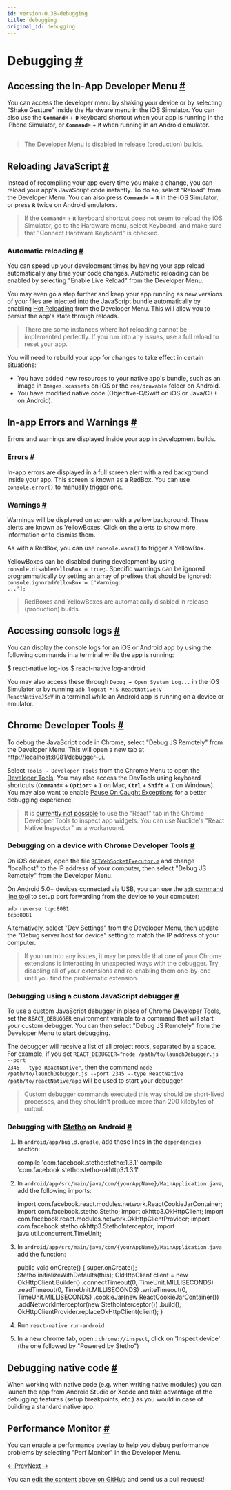 ```yaml
---
id: version-0.38-debugging
title: debugging
original_id: debugging
---
```

<a id="content"></a><h1><a class="anchor" name="debugging"></a>Debugging <a class="hash-link" href="docs/debugging.html#debugging">#</a></h1><div><h2><a class="anchor" name="accessing-the-in-app-developer-menu"></a>Accessing the In-App Developer Menu <a class="hash-link" href="docs/debugging.html#accessing-the-in-app-developer-menu">#</a></h2><p>You can access the developer menu by shaking your device or by selecting "Shake Gesture" inside the Hardware menu in the iOS Simulator. You can also use the <strong><code>Command</code></strong><code>⌘</code> + <strong><code>D</code></strong> keyboard shortcut when your app is running in the iPhone Simulator, or <strong><code>Command</code></strong><code>⌘</code> + <strong><code>M</code></strong> when running in an Android emulator.</p><p><img src="img/DeveloperMenu.png" alt=""></p><blockquote><p>The Developer Menu is disabled in release (production) builds.</p></blockquote><h2><a class="anchor" name="reloading-javascript"></a>Reloading JavaScript <a class="hash-link" href="docs/debugging.html#reloading-javascript">#</a></h2><p>Instead of recompiling your app every time you make a change, you can reload your app's JavaScript code instantly. To do so, select "Reload" from the Developer Menu. You can also press <strong><code>Command</code></strong><code>⌘</code> + <strong><code>R</code></strong> in the iOS Simulator, or press <strong><code>R</code></strong> twice on Android emulators.</p><blockquote><p>If the <strong><code>Command</code></strong><code>⌘</code> + <strong><code>R</code></strong> keyboard shortcut does not seem to reload the iOS Simulator, go to the Hardware menu, select Keyboard, and make sure that "Connect Hardware Keyboard" is checked.</p></blockquote><h3><a class="anchor" name="automatic-reloading"></a>Automatic reloading <a class="hash-link" href="docs/debugging.html#automatic-reloading">#</a></h3><p>You can speed up your development times by having your app reload automatically any time your code changes. Automatic reloading can be enabled by selecting "Enable Live Reload" from the Developer Menu.</p><p>You may even go a step further and keep your app running as new versions of your files are injected into the JavaScript bundle automatically by enabling <a href="https://facebook.github.io/react-native/blog/2016/03/24/introducing-hot-reloading.html" target="_blank">Hot Reloading</a> from the Developer Menu. This will allow you to persist the app's state through reloads.</p><blockquote><p>There are some instances where hot reloading cannot be implemented perfectly. If you run into any issues, use a full reload to reset your app.</p></blockquote><p>You will need to rebuild your app for changes to take effect in certain situations:</p><ul><li>You have added new resources to your native app's bundle, such as an image in <code>Images.xcassets</code> on iOS or the <code>res/drawable</code> folder on Android.</li><li>You have modified native code (Objective-C/Swift on iOS or Java/C++ on Android).</li></ul><h2><a class="anchor" name="in-app-errors-and-warnings"></a>In-app Errors and Warnings <a class="hash-link" href="docs/debugging.html#in-app-errors-and-warnings">#</a></h2><p>Errors and warnings are displayed inside your app in development builds.</p><h3><a class="anchor" name="errors"></a>Errors <a class="hash-link" href="docs/debugging.html#errors">#</a></h3><p>In-app errors are displayed in a full screen alert with a red background inside your app. This screen is known as a RedBox. You can use <code>console.error()</code> to manually trigger one.</p><h3><a class="anchor" name="warnings"></a>Warnings <a class="hash-link" href="docs/debugging.html#warnings">#</a></h3><p>Warnings will be displayed on screen with a yellow background. These alerts are known as YellowBoxes. Click on the alerts to show more information or to dismiss them.</p><p>As with a RedBox, you can use <code>console.warn()</code> to trigger a YellowBox.</p><p>YellowBoxes can be disabled during development by using <code>console.disableYellowBox = true;</code>. Specific warnings can be ignored programmatically by setting an array of prefixes that should be ignored: <code>console.ignoredYellowBox = ['Warning: ...'];</code></p><blockquote><p>RedBoxes and YellowBoxes are automatically disabled in release (production) builds.</p></blockquote><h2><a class="anchor" name="accessing-console-logs"></a>Accessing console logs <a class="hash-link" href="docs/debugging.html#accessing-console-logs">#</a></h2><p>You can display the console logs for an iOS or Android app by using the following commands in a terminal while the app is running:</p><div class="prism language-javascript">$ react<span class="token operator">-</span>native log<span class="token operator">-</span>ios
$ react<span class="token operator">-</span>native log<span class="token operator">-</span>android</div><p>You may also access these through <code>Debug → Open System Log...</code> in the iOS Simulator or by running <code>adb logcat *:S ReactNative:V ReactNativeJS:V</code> in a terminal while an Android app is running on a device or emulator.</p><h2><a class="anchor" name="chrome-developer-tools"></a>Chrome Developer Tools <a class="hash-link" href="docs/debugging.html#chrome-developer-tools">#</a></h2><p>To debug the JavaScript code in Chrome, select "Debug JS Remotely" from the Developer Menu. This will open a new tab at <a href="http://localhost:8081/debugger-ui" target="_blank"></a><a href="http://localhost:8081/debugger-ui">http://localhost:8081/debugger-ui</a>.</p><p>Select <code>Tools → Developer Tools</code> from the Chrome Menu to open the <a href="https://developer.chrome.com/devtools" target="_blank">Developer Tools</a>. You may also access the DevTools using keyboard shortcuts (<strong><code>Command</code></strong><code>⌘</code> + <strong><code>Option</code></strong><code>⌥</code> + <strong><code>I</code></strong> on Mac, <strong><code>Ctrl</code></strong> + <strong><code>Shift</code></strong> + <strong><code>I</code></strong> on Windows). You may also want to enable <a href="http://stackoverflow.com/questions/2233339/javascript-is-there-a-way-to-get-chrome-to-break-on-all-errors/17324511#17324511" target="_blank">Pause On Caught Exceptions</a> for a better debugging experience.</p><blockquote><p>It is <a href="https://github.com/facebook/react-devtools/issues/229" target="_blank">currently not possible</a> to use the "React" tab in the Chrome Developer Tools to inspect app widgets. You can use Nuclide's "React Native Inspector" as a workaround.</p></blockquote><h3><a class="anchor" name="debugging-on-a-device-with-chrome-developer-tools"></a>Debugging on a device with Chrome Developer Tools <a class="hash-link" href="docs/debugging.html#debugging-on-a-device-with-chrome-developer-tools">#</a></h3><p>On iOS devices, open the file <a href="https://github.com/facebook/react-native/blob/master/Libraries/WebSocket/RCTWebSocketExecutor.m" target="_blank"><code>RCTWebSocketExecutor.m</code></a> and change "localhost" to the IP address of your computer, then select "Debug JS Remotely" from the Developer Menu.</p><p>On Android 5.0+ devices connected via USB, you can use the <a href="http://developer.android.com/tools/help/adb.html" target="_blank"><code>adb</code> command line tool</a> to setup port forwarding from the device to your computer:</p><p><code>adb reverse tcp:8081 tcp:8081</code></p><p>Alternatively, select "Dev Settings" from the Developer Menu, then update the "Debug server host for device" setting to match the IP address of your computer.</p><blockquote><p>If you run into any issues, it may be possible that one of your Chrome extensions is interacting in unexpected ways with the debugger. Try disabling all of your extensions and re-enabling them one-by-one until you find the problematic extension.</p></blockquote><h3><a class="anchor" name="debugging-using-a-custom-javascript-debugger"></a>Debugging using a custom JavaScript debugger <a class="hash-link" href="docs/debugging.html#debugging-using-a-custom-javascript-debugger">#</a></h3><p>To use a custom JavaScript debugger in place of Chrome Developer Tools, set the <code>REACT_DEBUGGER</code> environment variable to a command that will start your custom debugger. You can then select "Debug JS Remotely" from the Developer Menu to start debugging.</p><p>The debugger will receive a list of all project roots, separated by a space. For example, if you set <code>REACT_DEBUGGER="node /path/to/launchDebugger.js --port 2345 --type ReactNative"</code>, then the command <code>node /path/to/launchDebugger.js --port 2345 --type ReactNative /path/to/reactNative/app</code> will be used to start your debugger.</p><blockquote><p>Custom debugger commands executed this way should be short-lived processes, and they shouldn't produce more than 200 kilobytes of output.</p></blockquote><h3><a class="anchor" name="debugging-with-stetho-http-facebook-github-io-stetho-on-android"></a>Debugging with <a href="http://facebook.github.io/stetho/" target="_blank">Stetho</a> on Android <a class="hash-link" href="docs/debugging.html#debugging-with-stetho-http-facebook-github-io-stetho-on-android">#</a></h3><ol><li><p>In <code>android/app/build.gradle</code>, add these lines in the <code>dependencies</code> section:</p><div class="prism language-javascript">compile <span class="token string">'com.facebook.stetho:stetho:1.3.1'</span>
compile <span class="token string">'com.facebook.stetho:stetho-okhttp3:1.3.1'</span></div></li><li><p>In <code>android/app/src/main/java/com/{yourAppName}/MainApplication.java</code>, add the following imports: </p><div class="prism language-javascript">import com<span class="token punctuation">.</span>facebook<span class="token punctuation">.</span>react<span class="token punctuation">.</span>modules<span class="token punctuation">.</span>network<span class="token punctuation">.</span>ReactCookieJarContainer<span class="token punctuation">;</span>
import com<span class="token punctuation">.</span>facebook<span class="token punctuation">.</span>stetho<span class="token punctuation">.</span>Stetho<span class="token punctuation">;</span>
import okhttp3<span class="token punctuation">.</span>OkHttpClient<span class="token punctuation">;</span>
import com<span class="token punctuation">.</span>facebook<span class="token punctuation">.</span>react<span class="token punctuation">.</span>modules<span class="token punctuation">.</span>network<span class="token punctuation">.</span>OkHttpClientProvider<span class="token punctuation">;</span>
import com<span class="token punctuation">.</span>facebook<span class="token punctuation">.</span>stetho<span class="token punctuation">.</span>okhttp3<span class="token punctuation">.</span>StethoInterceptor<span class="token punctuation">;</span>
import java<span class="token punctuation">.</span>util<span class="token punctuation">.</span>concurrent<span class="token punctuation">.</span>TimeUnit<span class="token punctuation">;</span></div></li><li><p>In <code>android/app/src/main/java/com/{yourAppName}/MainApplication.java</code> add the function:</p><div class="prism language-javascript">public void <span class="token function">onCreate<span class="token punctuation">(</span></span><span class="token punctuation">)</span> <span class="token punctuation">{</span>
      super<span class="token punctuation">.</span><span class="token function">onCreate<span class="token punctuation">(</span></span><span class="token punctuation">)</span><span class="token punctuation">;</span>
      Stetho<span class="token punctuation">.</span><span class="token function">initializeWithDefaults<span class="token punctuation">(</span></span><span class="token keyword">this</span><span class="token punctuation">)</span><span class="token punctuation">;</span>
      OkHttpClient client <span class="token operator">=</span> <span class="token keyword">new</span> <span class="token class-name">OkHttpClient<span class="token punctuation">.</span>Builder</span><span class="token punctuation">(</span><span class="token punctuation">)</span>
      <span class="token punctuation">.</span><span class="token function">connectTimeout<span class="token punctuation">(</span></span><span class="token number">0</span><span class="token punctuation">,</span> TimeUnit<span class="token punctuation">.</span>MILLISECONDS<span class="token punctuation">)</span>
      <span class="token punctuation">.</span><span class="token function">readTimeout<span class="token punctuation">(</span></span><span class="token number">0</span><span class="token punctuation">,</span> TimeUnit<span class="token punctuation">.</span>MILLISECONDS<span class="token punctuation">)</span>
      <span class="token punctuation">.</span><span class="token function">writeTimeout<span class="token punctuation">(</span></span><span class="token number">0</span><span class="token punctuation">,</span> TimeUnit<span class="token punctuation">.</span>MILLISECONDS<span class="token punctuation">)</span>
      <span class="token punctuation">.</span><span class="token function">cookieJar<span class="token punctuation">(</span></span><span class="token keyword">new</span> <span class="token class-name">ReactCookieJarContainer</span><span class="token punctuation">(</span><span class="token punctuation">)</span><span class="token punctuation">)</span>
      <span class="token punctuation">.</span><span class="token function">addNetworkInterceptor<span class="token punctuation">(</span></span><span class="token keyword">new</span> <span class="token class-name">StethoInterceptor</span><span class="token punctuation">(</span><span class="token punctuation">)</span><span class="token punctuation">)</span>
      <span class="token punctuation">.</span><span class="token function">build<span class="token punctuation">(</span></span><span class="token punctuation">)</span><span class="token punctuation">;</span>
      OkHttpClientProvider<span class="token punctuation">.</span><span class="token function">replaceOkHttpClient<span class="token punctuation">(</span></span>client<span class="token punctuation">)</span><span class="token punctuation">;</span>
<span class="token punctuation">}</span></div></li><li><p>Run  <code>react-native run-android</code></p></li><li><p>In a new chrome tab, open : <code>chrome://inspect</code>, click on 'Inspect device' (the one followed by "Powered by Stetho")</p></li></ol><h2><a class="anchor" name="debugging-native-code"></a>Debugging native code <a class="hash-link" href="docs/debugging.html#debugging-native-code">#</a></h2><p>When working with native code (e.g. when writing native modules) you can launch the app from Android Studio or Xcode and take advantage of the debugging features (setup breakpoints, etc.) as you would in case of building a standard native app.</p><h2><a class="anchor" name="performance-monitor"></a>Performance Monitor <a class="hash-link" href="docs/debugging.html#performance-monitor">#</a></h2><p>You can enable a performance overlay to help you debug performance problems by selecting "Perf Monitor" in the Developer Menu.</p></div><div class="docs-prevnext"><a class="docs-prev" href="docs/direct-manipulation.html#content">← Prev</a><a class="docs-next" href="docs/testing.html#content">Next →</a></div><p class="edit-page-block">You can <a target="_blank" href="https://github.com/facebook/react-native/blob/master/docs/Debugging.md">edit the content above on GitHub</a> and send us a pull request!</p>